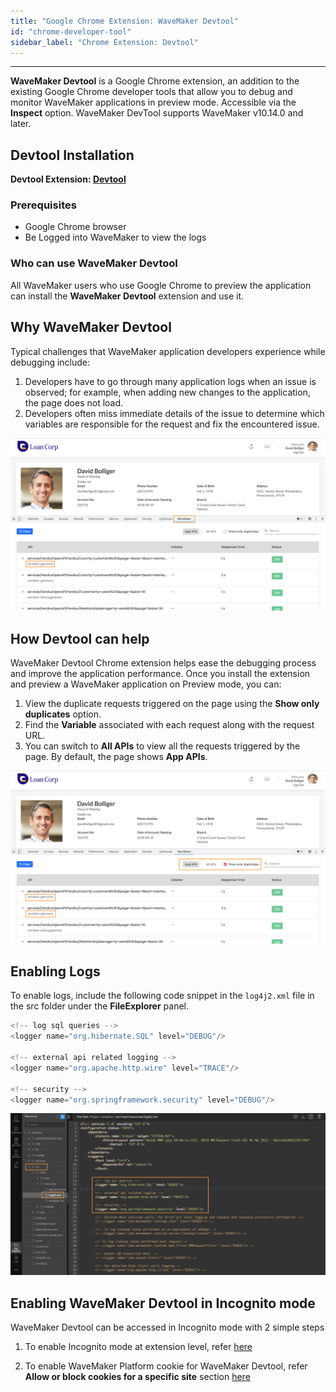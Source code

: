 ```yaml
---
title: "Google Chrome Extension: WaveMaker Devtool"
id: "chrome-developer-tool"
sidebar_label: "Chrome Extension: Devtool"
---
```

---

**WaveMaker Devtool** is a Google Chrome extension, an addition to the existing Google Chrome developer tools that allow you to debug and monitor WaveMaker applications in preview mode. Accessible via the **Inspect** option. WaveMaker DevTool supports WaveMaker v10.14.0 and later.

## Devtool Installation

**Devtool Extension: [Devtool](https://chrome.google.com/webstore/detail/wavemaker-devtool/niakeolhkmomhekokhdbfiaebkganjnk)**

### Prerequisites

- Google Chrome browser
- Be Logged into WaveMaker to view the logs

### Who can use WaveMaker Devtool 

All WaveMaker users who use Google Chrome to preview the application can install the **WaveMaker Devtool** extension and use it. 

## Why WaveMaker Devtool

Typical challenges that WaveMaker application developers experience while debugging include: 

1. Developers have to go through many application logs when an issue is observed; for example, when adding new changes to the application, the page does not load. 
2. Developers often miss immediate details of the issue to determine which variables are responsible for the request and fix the encountered issue. 

[![](/learn/assets/extension.png)](/learn/assets/extension.png)

## How Devtool can help

WaveMaker Devtool Chrome extension helps ease the debugging process and improve the application performance. Once you install the extension and preview a WaveMaker application on Preview mode, you can:

1. View the duplicate requests triggered on the page using the **Show only duplicates** option. 
2. Find the **Variable** associated with each request along with the request URL. 
3. You can switch to **All APIs** to view all the requests triggered by the page. By default, the page shows **App APIs**. 

[![](/learn/assets/show-only-duplicates.png)](/learn/assets/show-only-duplicates.png)

## Enabling Logs

To enable logs, include the following code snippet in the `log4j2.xml` file in the src folder under the **FileExplorer** panel.

```js
<!-- log sql queries -->
<logger name="org.hibernate.SQL" level="DEBUG"/>

<!-- external api related logging -->
<logger name="org.apache.http.wire" level="TRACE"/>

<!-- security -->
<logger name="org.springframework.security" level="DEBUG"/>
```

[![](/learn/assets/log4j2.png)](/learn/assets/log4j2.png)

## Enabling WaveMaker Devtool in Incognito mode

WaveMaker Devtool can be accessed in Incognito mode with 2 simple steps

1. To enable Incognito mode at extension level, refer [here](https://support.google.com/chrome/a/thread/140546132?hl=en&msgid=141422566)

2. To enable WaveMaker Platform cookie for WaveMaker Devtool, refer **Allow or block cookies for a specific site** section [here](https://support.google.com/chrome/answer/95647?hl=en&co=GENIE.Platform%3DDesktop#zippy=%2Callow-or-block-cookies-for-a-specific-site)


